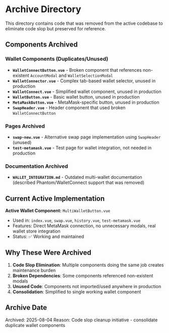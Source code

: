 # Archive Directory

This directory contains code that was removed from the active codebase to eliminate code slop but preserved for reference.

## Components Archived

### Wallet Components (Duplicates/Unused)
- **`WalletConnectButton.vue`** - Broken component that references non-existent `AccountModal` and `WalletSelectionModal`
- **`WalletConnector.vue`** - Complex tab-based wallet selector, unused in production
- **`WalletConnect.vue`** - Simplified wallet component, unused in production  
- **`WalletButton.vue`** - Basic wallet button, unused in production
- **`MetaMaskButton.vue`** - MetaMask-specific button, unused in production
- **`SwapHeader.vue`** - Header component that used broken `WalletConnectButton`

### Pages Archived

- **`swap-new.vue`** - Alternative swap page implementation using `SwapHeader` (unused)
- **`test-metamask.vue`** - Test page for wallet integration, not needed in production

### Documentation Archived

- **`WALLET_INTEGRATION.md`** - Outdated multi-wallet documentation (described Phantom/WalletConnect support that was removed)

## Current Active Implementation

**Active Wallet Component:** `MultiWalletButton.vue`
- Used in: `index.vue`, `swap.vue`, `history.vue`, `test-metamask.vue`
- Features: Direct MetaMask connection, no unnecessary modals, real wallet store integration
- Status: ✅ Working and maintained

## Why These Were Archived

1. **Code Slop Elimination**: Multiple components doing the same job creates maintenance burden
2. **Broken Dependencies**: Some components referenced non-existent modals  
3. **Unused Code**: Components not imported/used anywhere in production
4. **Consolidation**: Simplified to single working wallet component

## Archive Date

Archived: 2025-08-04
Reason: Code slop cleanup initiative - consolidate duplicate wallet components